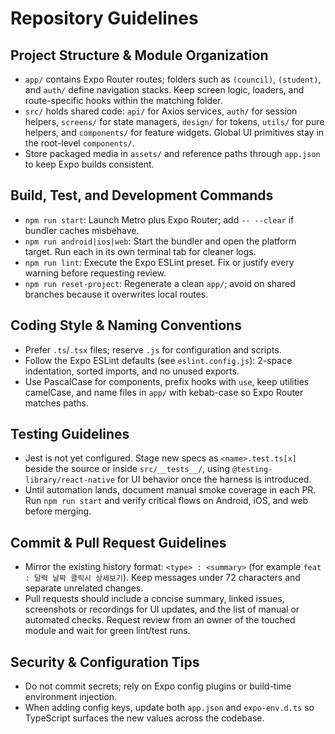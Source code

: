 # Repository Guidelines

## Project Structure & Module Organization
- `app/` contains Expo Router routes; folders such as `(council)`, `(student)`, and `auth/` define navigation stacks. Keep screen logic, loaders, and route-specific hooks within the matching folder.
- `src/` holds shared code: `api/` for Axios services, `auth/` for session helpers, `screens/` for state managers, `design/` for tokens, `utils/` for pure helpers, and `components/` for feature widgets. Global UI primitives stay in the root-level `components/`.
- Store packaged media in `assets/` and reference paths through `app.json` to keep Expo builds consistent.

## Build, Test, and Development Commands
- `npm run start`: Launch Metro plus Expo Router; add `-- --clear` if bundler caches misbehave.
- `npm run android|ios|web`: Start the bundler and open the platform target. Run each in its own terminal tab for cleaner logs.
- `npm run lint`: Execute the Expo ESLint preset. Fix or justify every warning before requesting review.
- `npm run reset-project`: Regenerate a clean `app/`; avoid on shared branches because it overwrites local routes.

## Coding Style & Naming Conventions
- Prefer `.ts`/`.tsx` files; reserve `.js` for configuration and scripts.
- Follow the Expo ESLint defaults (see `eslint.config.js`): 2-space indentation, sorted imports, and no unused exports.
- Use PascalCase for components, prefix hooks with `use`, keep utilities camelCase, and name files in `app/` with kebab-case so Expo Router matches paths.

## Testing Guidelines
- Jest is not yet configured. Stage new specs as `<name>.test.ts[x]` beside the source or inside `src/__tests__/`, using `@testing-library/react-native` for UI behavior once the harness is introduced.
- Until automation lands, document manual smoke coverage in each PR. Run `npm run start` and verify critical flows on Android, iOS, and web before merging.

## Commit & Pull Request Guidelines
- Mirror the existing history format: `<type> : <summary>` (for example `feat : 달력 날짜 클릭시 상세보기`). Keep messages under 72 characters and separate unrelated changes.
- Pull requests should include a concise summary, linked issues, screenshots or recordings for UI updates, and the list of manual or automated checks. Request review from an owner of the touched module and wait for green lint/test runs.

## Security & Configuration Tips
- Do not commit secrets; rely on Expo config plugins or build-time environment injection.
- When adding config keys, update both `app.json` and `expo-env.d.ts` so TypeScript surfaces the new values across the codebase.
